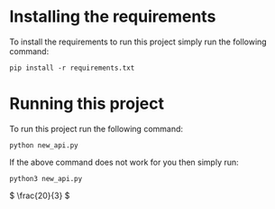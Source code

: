 # Installing the requirements
To install the requirements to run this project simply run the following command:
```
pip install -r requirements.txt
```

# Running this project
To run this project run the following command:
```
python new_api.py
```

If the above command does not work for you then simply run:
```
python3 new_api.py
```
$ \frac{20}{3} $